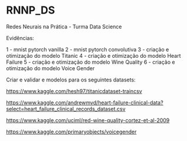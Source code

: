 # RNNP_DS
Redes Neurais na Prática - Turma Data Science


Evidências:

1 - mnist pytorch vanilla
2 - mnist pytorch convolutiva
3 - criação e otimização do modelo Titanic
4 - criação e otimização do modelo Heart Failure
5 - criação e otimização do modelo Wine Quality
6 - criação e otimização do modelo Voice Gender



Criar e validar e modelos para os seguintes datasets:

https://www.kaggle.com/hesh97/titanicdataset-traincsv

https://www.kaggle.com/andrewmvd/heart-failure-clinical-data?select=heart_failure_clinical_records_dataset.csv

https://www.kaggle.com/uciml/red-wine-quality-cortez-et-al-2009

https://www.kaggle.com/primaryobjects/voicegender
